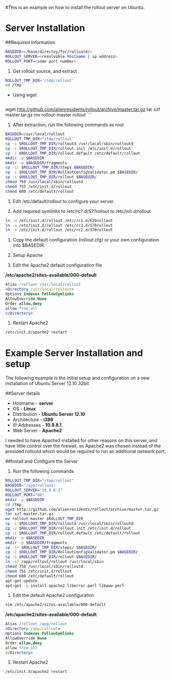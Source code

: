 #This is an example on how to install the rollout server on Ubuntu.

# Server Installation
##Required Information

  ```bash
BASEDIR=</base/directoy/for/rolloutd/>
ROLLOUT_SERVER=<resolvable hostname | ip address>
ROLLOUT_PORT=<some port number>
  ```


1.  Get rollout source, and extract

  ```bash
ROLLOUT_TMP_DIR='/tmp/rollout'
cd /tmp
  ```
  * Using wget

    ```bash
wget http://github.com/alienresidents/rollout/archive/master.tar.gz
tar xzf master.tar.gz
mv rollout-master rollout
    ```


1.  After extraction, run the following commands as root

  ```bash
BASEDIR=/usr/local/rollout
ROLLOUT_TMP_DIR="/tmp/rollout"
cp -i $ROLLOUT_TMP_DIR/rolloutd /usr/local/sbin/rolloutd
cp -i $ROLLOUT_TMP_DIR/rollout.init /etc/init.d/rollout
cp -i $ROLLOUT_TMP_DIR/rollout.default /etc/default/rollout
mkdir -p $BASEDIR
mkdir -p $BASEDIR/fragments
cp -ir $ROLLOUT_TMP_DIR/steps $BASEDIR/
cp -i $ROLLOUT_TMP_DIR/RolloutConfigValidator.pm $BASEDIR/
cp -i $ROLLOUT_TMP_DIR/rollout $BASEDIR/
chmod 750 /usr/local/sbin/rolloutd
chmod 755 /etc/init.d/rollout
chmod 600 /etc/default/rollout
  ```

1.  Edit /etc/default/rollout to configure your server

1.  Add required symlinks to /etc/rc?.d/S??rollout to /etc/init.d/rollout

  ```bash
ln -s /etc/init.d/rollout /etc/rc1.d/K20rollout
ln -s /etc/init.d/rollout /etc/rc3.d/S70rollout
ln -s /etc/init.d/rollout /etc/rc2.d/S70rollout
  ```

1.  Copy the default configuration (rollout.cfg) or your own configuration into
$BASEDIR.

1.  Setup Apache

  1.  Edit the Apache2 default configuration file

  **/etc/apache2/sites-available/000-default**

  ```apache
Alias /rollout /usr/local/rollout
<Directory /usr/local/rollout>
  Options Indexes FollowSymlinks
  AllowOverride None
  Order allow,deny
  allow from all
</Directory>
  ```

  1.  Restart Apache2

  ```bash
/etc/init.d/apache2 restart
  ```

# Example Server Installation and setup
The following example is the initial setup and configuration on
a new installation of Ubuntu Server 12.10 32bit

##Server details
* Hostname - **server**
* OS - **Linux**
* Distribution - **Ubuntu Server 12.10**
* Architecture - **i386**
* IP Addresses - **10.9.8.1**
* Web Server - **Apache2**

I needed to have Apache2 installed for other reasons on this server, and have
little control over the firewall, so Apache2 was chosen instead of the
provided rolloutd which would be required to run an additional network port.

##Install and Configure the Server
1.  Run the following commands

  ```bash
ROLLOUT_TMP_DIR="/tmp/rollout"
BASEDIR="/app/rollout"
ROLLOUT_SERVER="10.9.8.1"
ROLLOUT_PORT="80"
mkdir -p $BASEDIR
cd /tmp
wget http://github.com/alienresidents/rollout/archive/master.tar.gz
tar xzf master.tar.gz
mv rollout-master $ROLLOUT_TMP_DIR
cp -i $ROLLOUT_TMP_DIR/rolloutd /usr/local/sbin/rolloutd
cp -i $ROLLOUT_TMP_DIR/rollout.init /etc/init.d/rollout
cp -i $ROLLOUT_TMP_DIR/rollout.default /etc/default/rollout
mkdir -p $BASEDIR
mkdir -p $BASEDIR/fragments
cp -ir $ROLLOUT_TMP_DIR/steps/ $BASEDIR/
cp -i $ROLLOUT_TMP_DIR/RolloutConfigValidator.pm $BASEDIR/
cp -i $ROLLOUT_TMP_DIR/rollout $BASEDIR/
ln -sf /app/rollout/rollout /usr/local/sbin
chmod 750 /usr/local/sbin/rolloutd
chmod 755 /etc/init.d/rollout
chmod 600 /etc/default/rollout
apt-get update
apt-get -y install apache2 liberror-perl libwww-perl
  ```

1.  Edit the default Apache2 configuration

  ```bash
vim /etc/apache2/sites-available/000-default
  ```

  **/etc/apache2/sites-available/000-default**

  ```apache
Alias /rollout /app/rollout
<Directory /app/rollout>
  Options Indexes FollowSymlinks
  AllowOverride None
  Order allow,deny
  allow from all
</Directory>
  ```

1.  Restart Apache2

  ```bash
/etc/init.d/apache2 restart
  ```
